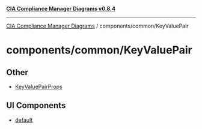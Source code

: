 [**CIA Compliance Manager Diagrams v0.8.4**](../../../README.md)

***

[CIA Compliance Manager Diagrams](../../../modules.md) / components/common/KeyValuePair

# components/common/KeyValuePair

## Other

- [KeyValuePairProps](interfaces/KeyValuePairProps.md)

## UI Components

- [default](functions/default.md)
